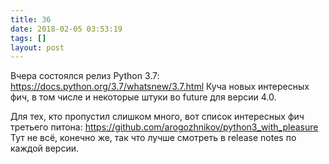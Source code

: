 ```yaml
---
title: 36
date: 2018-02-05 03:53:19
tags: []
layout: post
---
```


Вчера состоялся релиз Python 3.7:
<https://docs.python.org/3.7/whatsnew/3.7.html>
Куча новых интересных фич, в том числе и некоторые штуки во future для версии 4.0.

Для тех, кто пропустил слишком много, вот список интересных фич третьего питона:
<https://github.com/arogozhnikov/python3_with_pleasure>
Тут не всё, конечно же, так что лучше смотреть в release notes по каждой версии.
